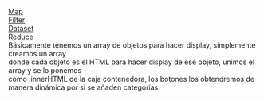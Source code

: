 [Map](https://developer.mozilla.org/en-US/docs/Web/JavaScript/Reference/Global_Objects/Array/map)</br>
[Filter](https://developer.mozilla.org/en-US/docs/Web/JavaScript/Reference/Global_Objects/Array/filter)</br>
[Dataset](https://developer.mozilla.org/en-US/docs/Web/API/HTMLElement/dataset)</br>
[Reduce](https://developer.mozilla.org/en-US/docs/Web/JavaScript/Reference/Global_Objects/Array/Reduce)</br>
Básicamente tenemos un array de objetos para hacer display, simplemente creamos un array</br>
donde cada objeto es el HTML para hacer display de ese objeto, unimos el array y se lo ponemos</br>
como .innerHTML de la caja contenedora, los botones los obtendremos de manera dinámica por si se añaden categorías</br>